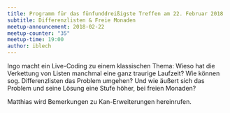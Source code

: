```yaml
---
title: Programm für das fünfunddreißigste Treffen am 22. Februar 2018
subtitle: Differenzlisten & Freie Monaden
meetup-announcement: 2018-02-22
meetup-counter: "35"
meetup-time: 19:00
author: iblech
---
```


Ingo macht ein Live-Coding zu einem klassischen Thema: Wieso hat die Verkettung
von Listen manchmal eine ganz traurige Laufzeit? Wie können sog.
Differenzlisten das Problem umgehen? Und wie äußert sich das Problem und seine
Lösung eine Stufe höher, bei freien Monaden?

Matthias wird Bemerkungen zu Kan-Erweiterungen hereinrufen.
